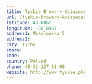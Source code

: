 ```yaml
---
title: Tyskie Browary Ksiazece
url: /tyskie-browary-ksiazece/
latitude: 43.0862
longitude: -88.8967
address1: Mikolowska 5
address2: 
city: Tychy
state: 
code: 
country: Poland
phone: 48-32-327-81-00
website: http://www.tyskie.pl/
---
```


